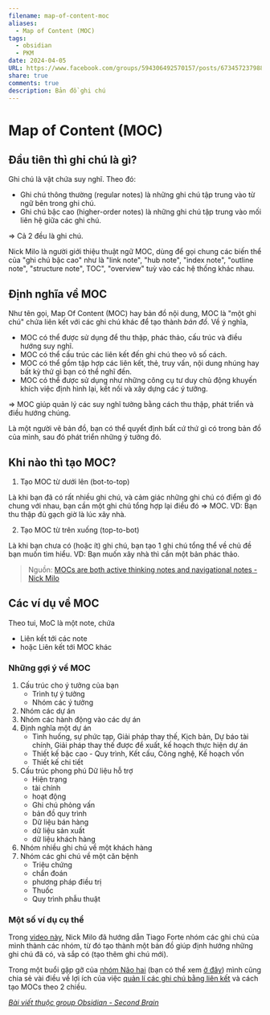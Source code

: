 ```yaml
---
filename: map-of-content-moc
aliases:
  - Map of Content (MOC)
tags:
  - obsidian
  - PKM
date: 2024-04-05
URL: https://www.facebook.com/groups/594306492570157/posts/673457237988415/
share: true
comments: true
description: Bản đồ ghi chú
---
```

# Map of Content (MOC)
## Đầu tiên thì ghi chú là gì? 
Ghi chú là vật chứa suy nghĩ. Theo đó: 

- Ghi chú thông thường (regular notes) là những ghi chú tập trung vào từ ngữ bên trong ghi chú.
- Ghi chú bậc cao (higher-order notes) là những ghi chú tập trung vào mối liên hệ giữa các ghi chú.

=> Cả 2 đều là ghi chú.

Nick Milo là người giới thiệu thuật ngữ MOC, dùng để gọi chung các biến thể của "ghi chú bậc cao" như là "link note", "hub note", "index note", "outline note", "structure note", TOC", "overview" tuỳ vào các hệ thống khác nhau.

## Định nghĩa về MOC
Như tên gọi, Map Of Content (MOC) hay bản đồ nội dung, MOC là "một ghi chú" chứa liên kết với các ghi chú khác để tạo thành *bản đồ*.
Về ý nghĩa,

- MOC có thể được sử dụng để thu thập, phác thảo, cấu trúc và điều hướng suy nghĩ.
- MOC có thể cấu trúc các liên kết đến ghi chú theo vô số cách.
- MOC có thể gồm tập hợp các liên kết, thẻ, truy vấn, nội dung nhúng hay bất kỳ thứ gì bạn có thể nghĩ đến.
- MOC có thể được sử dụng như những công cụ tư duy chủ động khuyến khích việc định hình lại, kết nối và xây dựng các ý tưởng.

=> MOC giúp quản lý các suy nghĩ tưởng bằng cách thu thập, phát triển và điều hướng chúng.

Là một người vẽ bản đồ, bạn có thể quyết định bất cứ thứ gì có trong bản đồ của mình, sau đó phát triển những ý tưởng đó.

## Khi nào thì tạo MOC?
1. Tạo MOC từ dưới lên (bot-to-top)

Là khi bạn đã có rất nhiều ghi chú, và cảm giác những ghi chú có điểm gì đó chung với nhau, bạn cần một ghi chú tổng hợp lại điều đó => MOC.
VD: Bạn thu thập đủ gạch giờ là lúc xây nhà.

2. Tạo MOC từ trên xuống (top-to-bot)

Là khi bạn chưa có (hoặc ít) ghi chú, bạn tạo 1 ghi chú tổng thể về chủ đề bạn muốn tìm hiểu.
VD: Bạn muốn xây nhà thì cần một bản phác thảo.


> Nguồn: [MOCs are both active thinking notes and navigational notes - Nick Milo](../../MOCs%20are%20both%20active%20thinking%20notes%20and%20navigational%20notes%20-%20Nick%20Milo.md)

## Các ví dụ về MOC

Theo tui, MoC là một note, chứa

- Liên kết tới các note
- hoặc Liên kết tới MOC khác

### Những gợi ý về MOC
1. Cấu trúc cho ý tưởng của bạn
	- Trình tự ý tưởng
	- Nhóm các ý tưởng
2. Nhóm các dự án
3. Nhóm các hành động vào các dự án
4. Định nghĩa một dự án
	- Tình huống, sự phức tạp, Giải pháp thay thế, Kịch bản, Dự báo tài chính, Giải pháp thay thế được đề xuất, kế hoạch thực hiện dự án
	- Thiết kế bậc cao - Quy trình, Kết cấu, Công nghệ, Kế hoạch vốn
	- Thiết kế chi tiết
5. Cấu trúc phong phú Dữ liệu hỗ trợ
	- Hiện trạng
	- tài chính
	- hoạt động
	- Ghi chú phỏng vấn
	- bản đồ quy trình
	- Dữ liệu bán hàng
	- dữ liệu sản xuất
	- dữ liệu khách hàng
6. Nhóm nhiều ghi chú về một khách hàng
7. Nhóm các ghi chú về một căn bệnh
	- Triệu chứng
	- chẩn đoán
	- phương pháp điều trị
	- Thuốc
	- Quy trình phẫu thuật 

### Một số ví dụ cụ thể
Trong [video này](https://youtu.be/uoD6oURbRsc?si=T3sQG7tiyF6pwiNT&t=391), Nick Milo đã hướng dẫn Tiago Forte nhóm các ghi chú của mình thành các nhóm, từ đó tạo thành một bản đồ giúp định hướng những ghi chú đã có, và sắp có (tạo thêm ghi chú mới).

Trong một buổi gặp gỡ của [nhóm Não hai](https://www.facebook.com/groups/obsidian.secondbrain) (bạn có thể xem [ở đây](https://youtu.be/FPSqnr_v49I?si=FN49a-3lzUj92ffu&t=2723)) mình cũng chia sẻ vài điều về lợi ích của việc [quản lí các ghi chú bằng liên kết](./folder-tag-link.md) và cách tạo MOCs theo 2 chiều.

*[Bài viết thuộc group Obsidian - Second Brain](https://www.facebook.com/groups/594306492570157/posts/673457237988415/)*